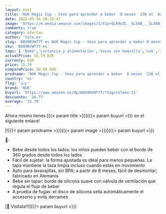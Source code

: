 ```yaml
---
layout: post
title: 'NUK Magic Cup - Vaso para aprender a beber  8 meses  230 ml  borde antigoteo 360 °  sin BPA  gris  2 unidades  10255634 '
date: 2022-05-16 20:33:47
image: 'https://m.media-amazon.com/images/I/41prQL60cOL._SL500_._SL400_.jpg'
comments: true
category: ofertas
author: 'tole.es'
slug: 'B099RVWT7T-es NUK Magic Cup - Vaso para aprender a beber 8 meses 230 ml...'
sku: 'B099RVWT7T-es'
tags: [ 'Bebé','Lactancia y alimentación','Vasos con boquilla','nuk','🇪🇸', ]
actualPrice: 15.79 EUR
currency: EUR
price: 15.79
comparePrice: 20.99 EUR
prodname: 'NUK Magic Cup - Vaso para aprender a beber  8 meses  230 ml  borde antigoteo 360 °  sin BPA  gris  2 unidades  10255634 '
country: 'es'
flag: '🇪🇸'
brand: 'NUK'
buyurl: 'https://www.amazon.es/dp/B099RVWT7T/?tag=tolees-21'
descuento: '24.77'
average: '15.79'
---
```


Ahora mismo tienes [{{< param title >}}]({{< param buyurl >}}) en el siguiente enlace!

[![{{< param prodname >}}]({{< param image >}})]({{< param buyurl >}})

🔎:

- Bebe desde todos los lados: los niños pueden beber con el borde de 360 grados desde todos los lados
- Fácil de sujetar: la forma ajustada es ideal para manos pequeñas. La tapa mantiene la taza limpia incluso cuando estás en movimiento
- Apto para lavavajillas, sin BPA; a partir de 8 meses; fácil de desmontar; fabricado en Alemania
- Bebe sin tapar: borde de silicona suave con válvula de ventilación que regula el flujo de beber
- A prueba de fugas: el disco de silicona sella automáticamente el accesorio y evita derrames

[🛒 Visítala!!!]({{< param buyurl >}})
